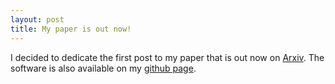 ```yaml
---
layout: post
title: My paper is out now! 
---
```

I decided to dedicate the first post to my paper that is out now on [Arxiv](https://arxiv.org/abs/1809.09238). The software is also available on my [github page](https://github.com/pasudyan/ConstrMixMod).


